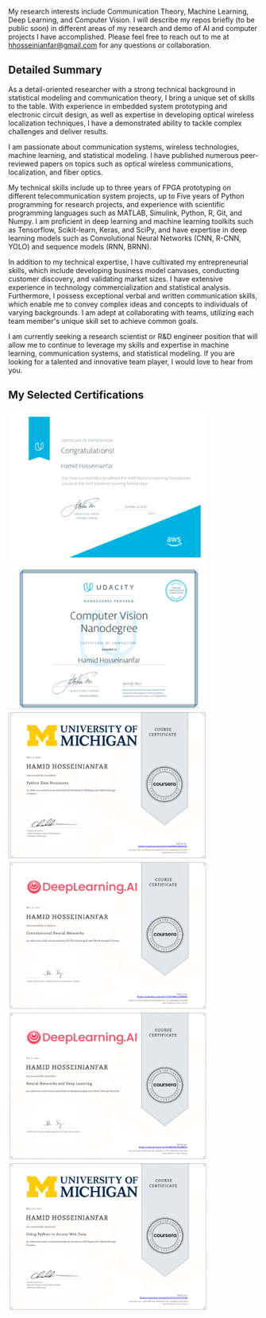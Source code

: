 My research interests include Communication Theory, Machine Learning, Deep Learning, and Computer Vision. I will describe my repos briefly (to be public soon) in different areas of my research and demo of AI and computer projects I have accomplished. Please feel free to reach out to me at hhosseinianfar@gmail.com for any questions or collaboration. 

## Detailed Summary

As a detail-oriented researcher with a strong technical background in statistical modeling and communication theory, I bring a unique set of skills to the table. With experience in embedded system prototyping and electronic circuit design, as well as expertise in developing optical wireless localization techniques, I have a demonstrated ability to tackle complex challenges and deliver results.

I am passionate about communication systems, wireless technologies, machine learning, and statistical modeling. I have published numerous peer-reviewed papers on topics such as optical wireless communications, localization, and fiber optics. 

My technical skills include up to three years of FPGA prototyping on different telecommunication system projects, up to Five years of Python programming for research projects, and experience with scientific programming languages such as MATLAB, Simulink, Python, R, Git, and Numpy. I am proficient in deep learning and machine learning toolkits such as Tensorflow, Scikit-learn, Keras, and SciPy, and have expertise in deep learning models such as Convolutional Neural Networks (CNN, R-CNN, YOLO) and sequence models (RNN, BRNN).

In addition to my technical expertise, I have cultivated my entrepreneurial skills, which include developing business model canvases, conducting customer discovery, and validating market sizes. I have extensive experience in technology commercialization and statistical analysis. Furthermore, I possess exceptional verbal and written communication skills, which enable me to convey complex ideas and concepts to individuals of varying backgrounds. I am adept at collaborating with teams, utilizing each team member's unique skill set to achieve common goals.

I am currently seeking a research scientist or R&D engineer position that will allow me to continue to leverage my skills and expertise in machine learning, communication systems, and statistical modeling. If you are looking for a talented and innovative team player, I would love to hear from you.

## My Selected Certifications
<!-- Thumbnail Image -->
<img src="Images/4f7020fb-cc97-4224-9fd9-660440123a60.png" alt="Thumbnail of Coursera Certificate" width="400" height="300"/>
<img src="Images/f0de87f3-8be7-426c-95c3-ded00c972e40.png" alt="Thumbnail of Coursera Certificate" width="400" height="300"/>

<img src="Images/thumbnail-Coursera204UWWCVBVAJZ6.png" alt="Thumbnail of Coursera Certificate" width="400" height="300"/>
<img src="Images/Coursera K5TWMCUFMRN6.png" alt="Thumbnail of Coursera Certificate" width="400" height="300"/>

<img src="Images/Coursera R6CWHZLLBR5N.png" alt="Thumbnail of Coursera Certificate" width="400" height="300"/>
<img src="Images/Coursera ZZCH5TPY5TQ6.png" alt="Thumbnail of Coursera Certificate" width="400" height="300"/>



<!---
hhosseinian/hhosseinian is a ✨ special ✨ repository because its `README.md` (this file) appears on your GitHub profile.
You can click the Preview link to take a look at your changes.
--->
